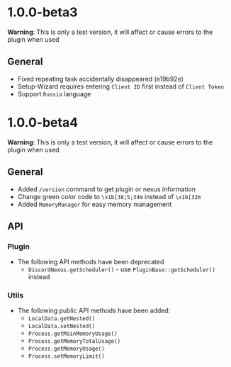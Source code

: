 # 1.0.0-beta3

**Warning**: This is only a test version, it will affect or cause errors to the plugin when used

## General
- Fixed repeating task accidentally disappeared (e19b92e)
- Setup-Wizard requires entering `Client ID` first instead of `Client Token`
- Support `Russia` language

# 1.0.0-beta4

**Warning**: This is only a test version, it will affect or cause errors to the plugin when used

## General
- Added `/version` command to get plugin or nexus information
- Change green color code to `\x1b[38;5;34m` instead of `\x1b[32m`
- Added `MemoryManager` for easy memory management

## API
### Plugin
- The following API methods have been deprecated
    - `DiscordNexus.getScheduler()` - use `PluginBase::getScheduler()` instead

### Utils
- The following public API methods have been added:
  - `LocalData.getNested()`
  - `LocalData.setNested()`
  - `Process.getMainMemoryUsage()`
  - `Process.getMemoryTotalUsage()`
  - `Process.getMemoryUsage()`
  - `Process.setMemoryLimit()`